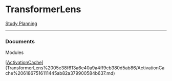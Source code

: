# TransformerLens

[Study Planning](TransformerLens%2005e38f613a6e40a9a4ff9cb380d5ab86/Study%20Planning%20213e726a3ba84e9382acf886977c4cda.md)

---

### Documents

Modules

[[ActivationCache](https://github.com/neelnanda-io/TransformerLens/blob/main/transformer_lens/ActivationCache.py)](TransformerLens%2005e38f613a6e40a9a4ff9cb380d5ab86/ActivationCache%2061867516111445ab82a379900584b637.md)